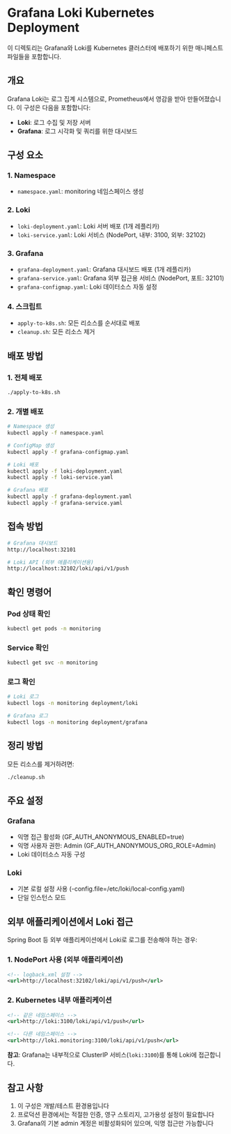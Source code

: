 # Grafana Loki Kubernetes Deployment

이 디렉토리는 Grafana와 Loki를 Kubernetes 클러스터에 배포하기 위한 매니페스트 파일들을 포함합니다.

## 개요

Grafana Loki는 로그 집계 시스템으로, Prometheus에서 영감을 받아 만들어졌습니다. 이 구성은 다음을 포함합니다:

- **Loki**: 로그 수집 및 저장 서버
- **Grafana**: 로그 시각화 및 쿼리를 위한 대시보드

## 구성 요소

### 1. Namespace
- `namespace.yaml`: monitoring 네임스페이스 생성

### 2. Loki
- `loki-deployment.yaml`: Loki 서버 배포 (1개 레플리카)
- `loki-service.yaml`: Loki 서비스 (NodePort, 내부: 3100, 외부: 32102)

### 3. Grafana
- `grafana-deployment.yaml`: Grafana 대시보드 배포 (1개 레플리카)
- `grafana-service.yaml`: Grafana 외부 접근용 서비스 (NodePort, 포트: 32101)
- `grafana-configmap.yaml`: Loki 데이터소스 자동 설정

### 4. 스크립트
- `apply-to-k8s.sh`: 모든 리소스를 순서대로 배포
- `cleanup.sh`: 모든 리소스 제거

## 배포 방법

### 1. 전체 배포
```bash
./apply-to-k8s.sh
```

### 2. 개별 배포
```bash
# Namespace 생성
kubectl apply -f namespace.yaml

# ConfigMap 생성
kubectl apply -f grafana-configmap.yaml

# Loki 배포
kubectl apply -f loki-deployment.yaml
kubectl apply -f loki-service.yaml

# Grafana 배포
kubectl apply -f grafana-deployment.yaml
kubectl apply -f grafana-service.yaml
```

## 접속 방법

```bash
# Grafana 대시보드
http://localhost:32101

# Loki API (외부 애플리케이션용)
http://localhost:32102/loki/api/v1/push
```

## 확인 명령어

### Pod 상태 확인
```bash
kubectl get pods -n monitoring
```

### Service 확인
```bash
kubectl get svc -n monitoring
```

### 로그 확인
```bash
# Loki 로그
kubectl logs -n monitoring deployment/loki

# Grafana 로그
kubectl logs -n monitoring deployment/grafana
```

## 정리 방법

모든 리소스를 제거하려면:
```bash
./cleanup.sh
```

## 주요 설정

### Grafana
- 익명 접근 활성화 (GF_AUTH_ANONYMOUS_ENABLED=true)
- 익명 사용자 권한: Admin (GF_AUTH_ANONYMOUS_ORG_ROLE=Admin)
- Loki 데이터소스 자동 구성

### Loki
- 기본 로컬 설정 사용 (-config.file=/etc/loki/local-config.yaml)
- 단일 인스턴스 모드

## 외부 애플리케이션에서 Loki 접근

Spring Boot 등 외부 애플리케이션에서 Loki로 로그를 전송해야 하는 경우:

### 1. NodePort 사용 (외부 애플리케이션)
```xml
<!-- logback.xml 설정 -->
<url>http://localhost:32102/loki/api/v1/push</url>
```

### 2. Kubernetes 내부 애플리케이션
```xml
<!-- 같은 네임스페이스 -->
<url>http://loki:3100/loki/api/v1/push</url>

<!-- 다른 네임스페이스 -->
<url>http://loki.monitoring:3100/loki/api/v1/push</url>
```

**참고**: Grafana는 내부적으로 ClusterIP 서비스(`loki:3100`)를 통해 Loki에 접근합니다.

## 참고 사항

1. 이 구성은 개발/테스트 환경용입니다
2. 프로덕션 환경에서는 적절한 인증, 영구 스토리지, 고가용성 설정이 필요합니다
3. Grafana의 기본 admin 계정은 비활성화되어 있으며, 익명 접근만 가능합니다